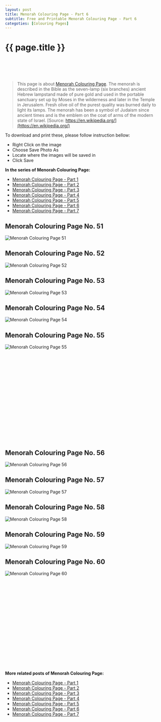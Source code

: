 ```yaml
---
layout: post
title: Menorah Colouring Page - Part 6
subtitle: Free and Printable Menorah Colouring Page - Part 6
categoties: [Colouring Pages]
---
```

{{ page.title }}
================
<script async src="//pagead2.googlesyndication.com/pagead/js/adsbygoogle.js"></script><!-- UnderTitleAds --> <ins class="adsbygoogle" style="display:inline-block;width:468px;height:60px" data-ad-client="ca-pub-6753140515841889" data-ad-slot="4010138290"></ins><script> (adsbygoogle = window.adsbygoogle || []).push({}); </script>

> This page is about [Menorah Colouring Page](https://freecoloringpages.github.io/). The menorah is described in the Bible as the seven-lamp (six branches) ancient Hebrew lampstand made of pure gold and used in the portable sanctuary set up by Moses in the wilderness and later in the Temple in Jerusalem. Fresh olive oil of the purest quality was burned daily to light its lamps. The menorah has been a symbol of Judaism since ancient times and is the emblem on the coat of arms of the modern state of Israel. [Source: https://en.wikipedia.org/](https://en.wikipedia.org/)

To download and print these, please follow instruction bellow:
* Right Click on the image 
* Choose Save Photo As 
* Locate where the images will be saved in 
* Click Save

**In the series of Menorah Colouring Page:**

* [Menorah Colouring Page - Part 1](https://freecoloringpages.github.io/2017/12/05/Menorah-Colouring-Page-part-1.html)
* [Menorah Colouring Page - Part 2](https://freecoloringpages.github.io/2017/12/05/Menorah-Colouring-Page-part-2.html)
* [Menorah Colouring Page - Part 3](https://freecoloringpages.github.io/2017/12/05/Menorah-Colouring-Page-part-3.html)
* [Menorah Colouring Page - Part 4](https://freecoloringpages.github.io/2017/12/05/Menorah-Colouring-Page-part-4.html)
* [Menorah Colouring Page - Part 5](https://freecoloringpages.github.io/2017/12/05/Menorah-Colouring-Page-part-5.html)
* [Menorah Colouring Page - Part 6](https://freecoloringpages.github.io/2017/12/05/Menorah-Colouring-Page-part-6.html)
* [Menorah Colouring Page - Part 7](https://freecoloringpages.github.io/2017/12/05/Menorah-Colouring-Page-part-7.html)

## Menorah Colouring Page No. 51
![Menorah Colouring Page 51](https://freecoloringpages.github.io/img3/Menorah-Colouring-Page%20(51).jpg "Menorah Colouring Page 51")

## Menorah Colouring Page No. 52
![Menorah Colouring Page 52](https://freecoloringpages.github.io/img3/Menorah-Colouring-Page%20(52).jpg "Menorah Colouring Page 52")

## Menorah Colouring Page No. 53
![Menorah Colouring Page 53](https://freecoloringpages.github.io/img3/Menorah-Colouring-Page%20(53).jpg "Menorah Colouring Page 53")

## Menorah Colouring Page No. 54
![Menorah Colouring Page 54](https://freecoloringpages.github.io/img3/Menorah-Colouring-Page%20(54).jpg "Menorah Colouring Page 54")

## Menorah Colouring Page No. 55
![Menorah Colouring Page 55](https://freecoloringpages.github.io/img3/Menorah-Colouring-Page%20(55).jpg "Menorah Colouring Page 55")

<script async src="//pagead2.googlesyndication.com/pagead/js/adsbygoogle.js"></script><!-- Texxtonly --><ins class="adsbygoogle" style="display:inline-block;width:336px;height:280px" data-ad-client="ca-pub-6753140515841889" data-ad-slot="3207852233"></ins><script>(adsbygoogle = window.adsbygoogle || []).push({}); </script>

## Menorah Colouring Page No. 56
![Menorah Colouring Page 56](https://freecoloringpages.github.io/img3/Menorah-Colouring-Page%20(56).jpg "Menorah Colouring Page 56")

## Menorah Colouring Page No. 57
![Menorah Colouring Page 57](https://freecoloringpages.github.io/img3/Menorah-Colouring-Page%20(57).jpg "Menorah Colouring Page 57")

## Menorah Colouring Page No. 58
![Menorah Colouring Page 58](https://freecoloringpages.github.io/img3/Menorah-Colouring-Page%20(58).jpg "Menorah Colouring Page 58")

## Menorah Colouring Page No. 59
![Menorah Colouring Page 59](https://freecoloringpages.github.io/img3/Menorah-Colouring-Page%20(59).jpg "Menorah Colouring Page 59")

## Menorah Colouring Page No. 60
![Menorah Colouring Page 60](https://freecoloringpages.github.io/img3/Menorah-Colouring-Page%20(60).jpg "Menorah Colouring Page 60")

<script async src="//pagead2.googlesyndication.com/pagead/js/adsbygoogle.js"></script><!-- Texxtonly --><ins class="adsbygoogle" style="display:inline-block;width:336px;height:280px" data-ad-client="ca-pub-6753140515841889" data-ad-slot="3207852233"></ins><script>(adsbygoogle = window.adsbygoogle || []).push({}); </script>

**More related posts of Menorah Colouring Page:**

* [Menorah Colouring Page - Part 1](https://freecoloringpages.github.io/2017/12/05/Menorah-Colouring-Page-part-1.html)
* [Menorah Colouring Page - Part 2](https://freecoloringpages.github.io/2017/12/05/Menorah-Colouring-Page-part-2.html)
* [Menorah Colouring Page - Part 3](https://freecoloringpages.github.io/2017/12/05/Menorah-Colouring-Page-part-3.html)
* [Menorah Colouring Page - Part 4](https://freecoloringpages.github.io/2017/12/05/Menorah-Colouring-Page-part-4.html)
* [Menorah Colouring Page - Part 5](https://freecoloringpages.github.io/2017/12/05/Menorah-Colouring-Page-part-5.html)
* [Menorah Colouring Page - Part 6](https://freecoloringpages.github.io/2017/12/05/Menorah-Colouring-Page-part-6.html)
* [Menorah Colouring Page - Part 7](https://freecoloringpages.github.io/2017/12/05/Menorah-Colouring-Page-part-7.html)

